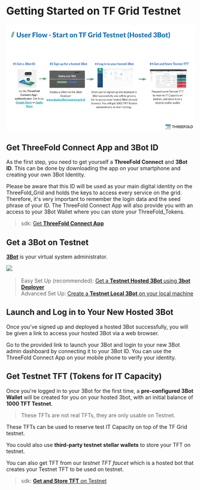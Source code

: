 # Getting Started on TF Grid Testnet

![](img/get_started_testnet.png)

## Get ThreeFold Connect App and 3Bot ID

As the first step, you need to get yourself a **ThreeFold Connect** and **3Bot ID**. This can be done by downloading the app on your smartphone and creating your own 3Bot Identity.

Please be aware that this ID will be used as your main digital identity on the ThreeFold_Grid and holds the keys to access every service on the grid. Therefore, it's very important to remember the login data and the seed phrase of your ID. The ThreeFold Connect App will also provide you with an access to your 3Bot Wallet where you can store your ThreeFold_Tokens.

> sdk: [Get **ThreeFold Connect App**](threefold_connect_install)

## Get a 3Bot on Testnet

[**3Bot**](testnet_3bot) is your virtual system administrator.

![](img/hosted3bot.png)

> Easy Set Up (recommended): [Get a **Testnet Hosted 3Bot** using **3bot Deployer**](3bot_deployer) <BR>
> Advanced Set Up: [Create a **Testnet Local 3Bot** on your local machine](3bot_local_install)

## Launch and Log in to Your New Hosted 3Bot

Once you’ve signed up and deployed a hosted 3Bot successfully, you will be given a link to access your hosted 3Bot via a web browser.

Go to the provided link to launch your 3Bot and login to your new 3Bot admin dashboard by connecting it to your 3Bot ID. You can use the ThreeFold Connect App on your mobile phone to verify your identity.

## Get Testnet TFT (Tokens for IT Capacity)

Once you're logged in to your 3Bot for the first time, a **pre-configured 3Bot Wallet** will be created for you on your hosted 3bot, with an initial balance of **1000 TFT Testnet**.

> These TFTs are not real TFTs, they are only usable on Testnet.

These TFTs can be used to reserve test IT Capacity on top of the TF Grid testnet.

You could also use **third-party testnet stellar wallets** to store your TFT on testnet.

You can also get TFT from our _testnet TFT faucet_ which is a hosted bot that creates your Testnet TFT to be used on testnet.

> sdk: [**Get and Store TFT** on Testnet](testnet_gettft)

